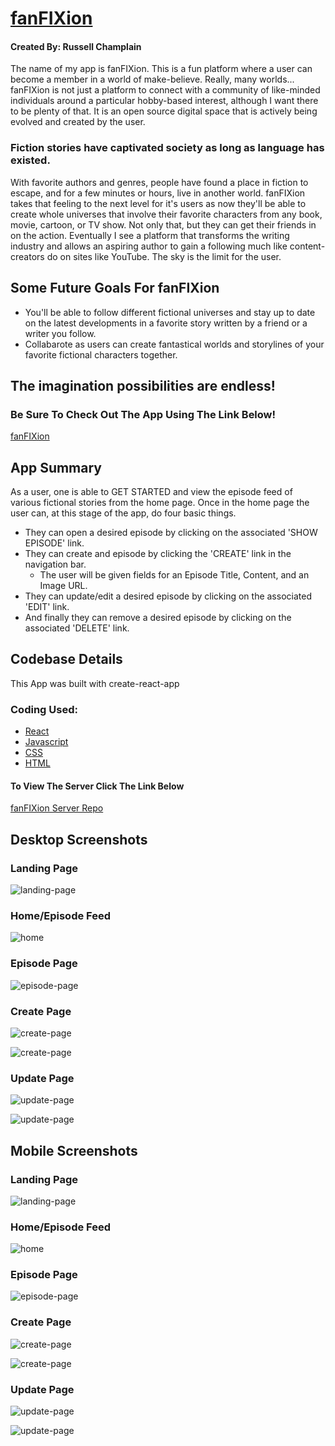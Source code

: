 # [fanFIXion](https://fanfixion-client.vercel.app/)
#### Created By: Russell Champlain

The name of my app is fanFIXion.
This is a fun platform where a user can become a member in a world of make-believe. Really, many worlds...
fanFIXion is not just a platform to connect with a community of like-minded individuals around a particular hobby-based interest, although I want there to be plenty of that.
It is an open source digital space that is actively being evolved and created by the user.


### Fiction stories have captivated society as long as language has existed.
With favorite authors and genres, people have found a place in fiction to escape, and for a few minutes or hours, live in another world. fanFIXion takes that feeling to the next level for it's users as now they'll be able to create whole universes that involve their favorite characters from any book, movie, cartoon, or TV show. Not only that, but they can get their friends in on the action. Eventually I see a platform that transforms the writing industry and allows an aspiring author to gain a following
much like content-creators do on sites like YouTube. The sky is the limit for the user. 

## Some Future Goals For fanFIXion
- You'll be able to follow different fictional universes and stay up to date on the latest developments in a favorite story written by a friend or a writer you follow.
- Collabarote as users can create fantastical worlds and storylines of your favorite fictional characters together.

## The imagination possibilities are endless!

### Be Sure To Check Out The App Using The Link Below!
[fanFIXion](https://fanfixion-client.vercel.app/)


## App Summary
As a user, one is able to GET STARTED and view the episode feed of various fictional stories from the
home page. Once in the home page the user can, at this stage of the app, do four basic things.
- They can open a desired episode by clicking on the associated 'SHOW EPISODE' link.
- They can create and episode by clicking the 'CREATE' link in the navigation bar.
    - The user will be given fields for an Episode Title, Content, and an Image URL.
- They can update/edit a desired episode by clicking on the associated 'EDIT' link.
- And finally they can remove a desired episode by clicking on the associated 'DELETE' link.

## Codebase Details
This App was built with create-react-app

### Coding Used:
- [React](https://reactjs.org/)
- [Javascript](https://javascript.info/)
- [CSS](https://devdocs.io/css/)
- [HTML](https://devdocs.io/html/)

#### To View The Server Click The Link Below
[fanFIXion Server Repo](https://github.com/Russjames92/fanfixion-server)


## Desktop Screenshots

### Landing Page
![landing-page](app-ss/sshot-lp.png)

### Home/Episode Feed
![home](app-ss/sshot-h.png)

### Episode Page
![episode-page](app-ss/sshot-e.png)

### Create Page
![create-page](app-ss/sshot-ce1.png)

![create-page](app-ss/sshot-ce2.png)

### Update Page
![update-page](app-ss/sshot-ue1.png)

![update-page](app-ss/sshot-ue2.png)

## Mobile Screenshots

### Landing Page
![landing-page](app-ss/a-sshot-lp.png)

### Home/Episode Feed
![home](app-ss/a-sshot-h.png)

### Episode Page
![episode-page](app-ss/a-sshot-e.png)

### Create Page
![create-page](app-ss/a-sshot-ce1.png)

![create-page](app-ss/a-sshot-ce2.png)

### Update Page
![update-page](app-ss/a-sshot-ue1.png)

![update-page](app-ss/a-sshot-ue2.png)